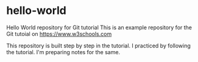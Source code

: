# hello-world
Hello World repository for Git tutorial
This is an example repository for the Git tutoial on https://www.w3schools.com

This repository is built step by step in the tutorial.
I practiced by following the tutorial.
I'm preparing notes for the same.
